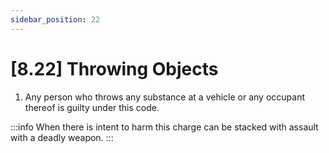 ```yaml
---
sidebar_position: 22
---
```

# [8.22] Throwing Objects

1. Any person who throws any substance at a vehicle or any occupant thereof is guilty under this code.

:::info
When there is intent to harm this charge can be stacked with assault with a deadly weapon.
:::